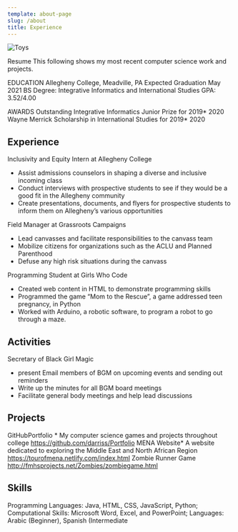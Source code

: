 ```yaml
---
template: about-page
slug: /about
title: Experience
---
```



![Toys](/assets/moroccoschool.JPG "Teaching English to students in Zaouiat Ahansal, Morocco")

Resume
This following shows my most recent computer science work and projects.

EDUCATION
Allegheny College, Meadville, PA Expected Graduation May 2021 BS Degree: Integrative Informatics and International Studies GPA: 3.52/4.00

AWARDS
Outstanding Integrative Informatics Junior Prize for 2019* 2020 Wayne Merrick Scholarship in International Studies for 2019* 2020

## Experience

Inclusivity and Equity Intern at Allegheny College
* Assist admissions counselors in shaping a diverse and inclusive incoming class
* Conduct interviews with prospective students to see if they would be a good fit in the Allegheny community
* Create presentations, documents, and flyers for prospective students to inform them on Allegheny’s various opportunities

Field Manager at Grassroots Campaigns
 * Lead canvasses and facilitate responsibilities to the canvass team
 * Mobilize citizens for organizations such as the ACLU and Planned Parenthood
 * Defuse any high risk situations during the canvass

Programming Student at Girls Who Code
 * Created web content in HTML to demonstrate programming skills
 * Programmed the game “Mom to the Rescue”, a game addressed teen pregnancy, in Python
 * Worked with Arduino, a robotic software, to program a robot to go through a maze.

## Activities
Secretary of Black Girl Magic
 * present Email members of BGM on upcoming events and sending out reminders
 * Write up the minutes for all BGM board meetings
 * Facilitate general body meetings and help lead discussions

## Projects
GitHubPortfolio *  My computer science games and projects throughout college https://github.com/darriss/Portfolio MENA Website*  A website dedicated to exploring the Middle East and North African Region https://tourofmena.netlify.com/index.html Zombie Runner Game
http://fmhsprojects.net/Zombies/zombiegame.html

## Skills
Programming Languages: Java, HTML, CSS, JavaScript, Python; Computational Skills: Microsoft Word, Excel, and PowerPoint; Languages: Arabic (Beginner), Spanish (Intermediate
